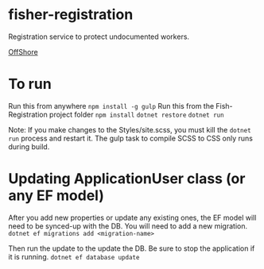 # fisher-registration
Registration service to protect undocumented workers.

[OffShore](https://www.youtube.com/watch?v=w7vURQUGsc4&feature=youtu.be "OffShore Video Demo")

# To run
Run this from anywhere
`npm install -g gulp`
Run this from the Fish-Registration project folder
`npm install`
`dotnet restore`
`dotnet run`

Note: If you make changes to the Styles/site.scss, you must kill the `dotnet run` process and restart it. The gulp task to compile SCSS to CSS only runs during build.

# Updating ApplicationUser class (or any EF model)
After you add new properties or update any existing ones, the EF model will need to be synced-up with the DB. You will need to add a new migration.
`dotnet ef migrations add <migration-name>`

Then run the update to the update the DB. Be sure to stop the application if it is running.
`dotnet ef database update`
